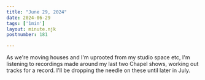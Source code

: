 ```yaml
---
title: "June 29, 2024"
date: 2024-06-29
tags: ['1min']
layout: minute.njk
postnumber: 181

---
```


As we're moving houses and I'm uprooted from my studio space etc, I'm listening to recordings made around my last two Chapel shows, working out tracks for a record. I'll be dropping the needle on these until later in July.